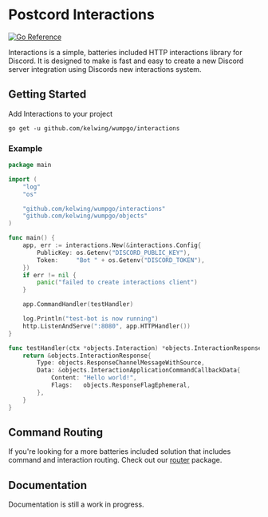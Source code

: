 # Postcord Interactions

[![Go Reference](https://pkg.go.dev/badge/github.com/kelwing/wumpgo/interactions.svg)](https://pkg.go.dev/github.com/kelwing/wumpgo/interactions)

Interactions is a simple, batteries included HTTP interactions library for Discord.  It is designed to make is fast and easy to create a new Discord server integration using Discords new interactions system.

## Getting Started

Add Interactions to your project
```
go get -u github.com/kelwing/wumpgo/interactions
```

### Example

```go
package main

import (
    "log"
    "os"

    "github.com/kelwing/wumpgo/interactions"
    "github.com/kelwing/wumpgo/objects"
)

func main() {
	app, err := interactions.New(&interactions.Config{
		PublicKey: os.Getenv("DISCORD_PUBLIC_KEY"),
		Token:     "Bot " + os.Getenv("DISCORD_TOKEN"),
	})
	if err != nil {
		panic("failed to create interactions client")
	}

	app.CommandHandler(testHandler)

	log.Println("test-bot is now running")
	http.ListenAndServe(":8080", app.HTTPHandler())
}

func testHandler(ctx *objects.Interaction) *objects.InteractionResponse {
	return &objects.InteractionResponse{
		Type: objects.ResponseChannelMessageWithSource,
		Data: &objects.InteractionApplicationCommandCallbackData{
			Content: "Hello world!",
			Flags:   objects.ResponseFlagEphemeral,
		},
	}
}
```

## Command Routing
If you're looking for a more batteries included solution that includes command and interaction routing.  Check out our [router](https://github.com/kelwing/wumpgo/router) package.

## Documentation

Documentation is still a work in progress.
